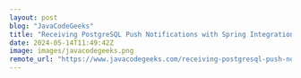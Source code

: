 ```yaml
---
layout: post
blog: "JavaCodeGeeks"
title: "Receiving PostgreSQL Push Notifications with Spring Integration"
date: 2024-05-14T11:49:42Z
image: images/javacodegeeks.png
remote_url: "https://www.javacodegeeks.com/receiving-postgresql-push-notifications-with-spring-integration.html"
---
```

